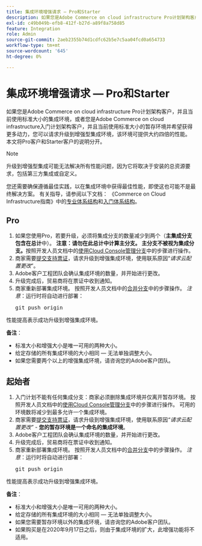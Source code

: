 ```yaml
---
title: 集成环境增强请求 — Pro和Starter
description: 如果您是Adobe Commerce on cloud infrastructure Pro计划架构客户，并且当前使用标准大小的集成环境，或者您是Adobe Commerce on cloud infrastructure入门计划架构客户，并且当前使用标准大小的暂存环境并希望获得更多动力，您可以请求升级到增强型集成环境，该环境可提供大约四倍的性能。 本文将Pro客户和Starter客户的说明分开。
exl-id: c49b049b-efb8-412f-b27d-a89f8a758d85
feature: Integration
role: Admin
source-git-commit: 2aeb2355b74d1cdfc62b5e7c5aa04fcd0a654733
workflow-type: tm+mt
source-wordcount: '645'
ht-degree: 0%

---
```


# 集成环境增强请求 — Pro和Starter

如果您是Adobe Commerce on cloud infrastructure Pro计划架构客户，并且当前使用标准大小的集成环境，或者您是Adobe Commerce on cloud infrastructure入门计划架构客户，并且当前使用标准大小的暂存环境并希望获得更多动力，您可以请求升级到增强型集成环境，该环境可提供大约四倍的性能。 本文将Pro客户和Starter客户的说明分开。

>[!NOTE]
>
> 升级到增强型集成可能无法解决所有性能问题，因为它将取决于安装的总资源要求，包括第三方集成或自定义。
>
> 您还需要确保遵循最佳实践，以在集成环境中获得最佳性能，即使这也可能不是最终解决方案。 有关指导，请参阅以下文档： 《Commerce on Cloud Infrastructure指南》中的[专业体系结构](https://experienceleague.adobe.com/en/docs/commerce-cloud-service/user-guide/architecture/pro-architecture#integration-environment)和[入门体系结构](https://experienceleague.adobe.com/en/docs/commerce-cloud-service/user-guide/architecture/starter-architecture#staging-environment)。

## Pro

1. 如果您使用Pro，若要升级，必须将集成分支的数量减少到两个（**主集成分支包含在总计**&#x200B;中）。 **注意：请勿在此总计中计算主分支。 主分支不被视为集成分支。**&#x200B;按照开发人员文档中的[使用Cloud Console管理分支](https://experienceleague.adobe.com/docs/commerce-cloud-service/user-guide/project/console-branches.html)中的步骤进行操作。
1. 商家需要[提交支持票证](/help/help-center-guide/help-center/magento-help-center-user-guide.md#submit-ticket)，请求升级到增强集成环境，使用联系原因“*请求云配置更改*”。
1. Adobe客户工程团队会确认集成环境的数量，并开始进行更改。
1. 升级完成后，贸易商将在票证中收到通知。
1. 商家重新部署集成环境。 按照开发人员文档中的[合并分支](https://experienceleague.adobe.com/en/docs/commerce-cloud-service/user-guide/develop/cli-branches#merge-a-branch)中的步骤操作。 *注意*：运行时将自动进行部署： <pre>git push origin <branch-name></pre>

性能提高表示成功升级到增强集成环境。

**备注**：

* 标准大小和增强大小是唯一可用的两种大小。
* 给定存储的所有集成环境的大小相同 — 无法单独调整大小。
* 如果您需要两个以上的增强集成环境，请咨询您的Adobe客户团队。

## 起始者

1. 入门计划不能有任何集成分支：商家必须删除集成环境并仅离开暂存环境。 按照开发人员文档中的[使用Cloud Console管理分支](https://experienceleague.adobe.com/docs/commerce-cloud-service/user-guide/project/console-branches.html)中的步骤进行操作。 可用的环境数将减少到最多允许一个集成环境。
1. 商家需要[提交支持票证](/help/help-center-guide/help-center/magento-help-center-user-guide.md#submit-ticket)，请求升级到增强集成环境，使用联系原因&#x200B;*“请求云配置更改”* - **您的暂存环境是一个命名的集成环境**。
1. Adobe客户工程团队会确认集成环境的数量，并开始进行更改。
1. 升级完成后，贸易商将在票证中收到通知。
1. 商家重新部署集成环境。 按照开发人员文档中的[合并分支](https://experienceleague.adobe.com/en/docs/commerce-cloud-service/user-guide/develop/cli-branches#merge-a-branch)中的步骤操作。 *注意*：运行时将自动进行部署： <pre>git push origin <branch-name></pre>

性能提高表示成功升级到增强集成环境。

**备注**：

* 标准大小和增强大小是唯一可用的两种大小。
* 给定存储的所有集成环境的大小相同 — 无法单独调整大小。
* 如果您需要暂存环境以外的集成环境，请咨询您的Adobe客户团队。
* 如果购买是在2020年9月17日之后，则由于集成环境的扩大，此增强功能将不适用。
